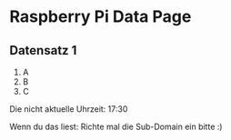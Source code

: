 
# Raspberry Pi Data Page
## Datensatz 1
1. A
2. B
3. C

Die nicht aktuelle Uhrzeit: 17:30

Wenn du das liest: Richte mal die Sub-Domain ein bitte :)
    